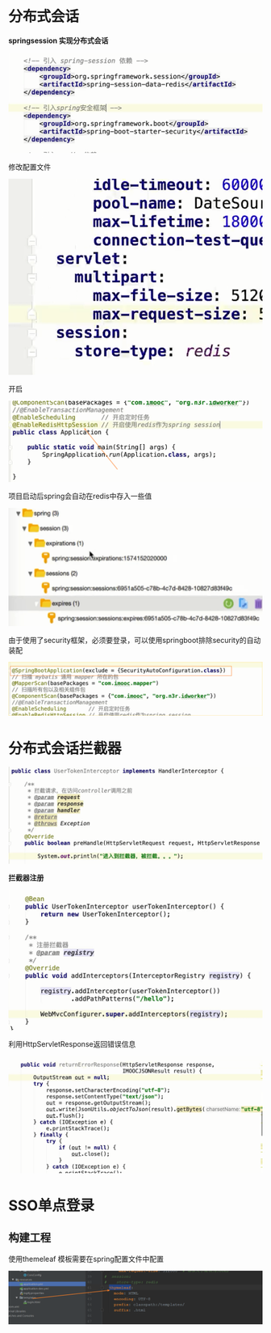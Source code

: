 # 分布式会话

**springsession 实现分布式会话**

![image-20201123224008881](.assets/image-20201123224008881.png)



修改配置文件

![image-20201123224130350](.assets/image-20201123224130350.png)



开启

![image-20201123224213863](.assets/image-20201123224213863.png)



项目启动后spring会自动在redis中存入一些值

![image-20201123224326142](.assets/image-20201123224326142.png)



由于使用了security框架，必须要登录，可以使用springboot排除security的自动装配

![image-20201123224724722](.assets/image-20201123224724722.png)



# 分布式会话拦截器

![image-20201123225223735](.assets/image-20201123225223735.png)

**拦截器注册**

![image-20201123225449628](.assets/image-20201123225449628.png)



利用HttpServletResponse返回错误信息 

![image-20201124230628538](.assets/image-20201124230628538.png)



# SSO单点登录

## 构建工程





使用themeleaf 模板需要在spring配置文件中配置





![image-20201125232049989](.assets/image-20201125232049989.png)

























































